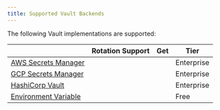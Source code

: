 ```yaml
---
title: Supported Vault Backends
---
```


The following Vault implementations are supported:

|                                                                                                                        | Rotation Support             | Get                          | Tier       |
|------------------------------------------------------------------------------------------------------------------------|------------------------------|------------------------------|------------|
| [AWS Secrets Manager](/gateway/{{page.kong_version}}/kong-enterprise/secrets-management/backends/aws-sm)      |  <i class="fa fa-times"></i> |  <i class="fa fa-check"></i> | Enterprise |
| [GCP Secrets Manager](/gateway/{{page.kong_version}}/kong-enterprise/secrets-management/backends/gcp-sm)      |  <i class="fa fa-times"></i> |  <i class="fa fa-check"></i> | Enterprise |
| [HashiCorp Vault](/gateway/{{page.kong_version}}/kong-enterprise/secrets-management/backends/hashicorp-vault) |  <i class="fa fa-times"></i> |  <i class="fa fa-check"></i> | Enterprise |
| [Environment Variable](/gateway/{{page.kong_version}}/kong-enterprise/secrets-management/backends/env)        |  <i class="fa fa-times"></i> |  <i class="fa fa-check"></i> | Free       |
